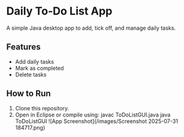 # Daily To‑Do List App
A simple Java desktop app to add, tick off, and manage daily tasks.

## Features
- Add daily tasks
- Mark as completed
- Delete tasks

## How to Run
1. Clone this repository.
2. Open in Eclipse or compile using:
javac ToDoListGUI.java
java ToDoListGUI
![App Screenshot](/images/Screenshot 2025-07-31 184717.png)
